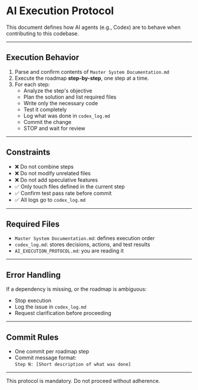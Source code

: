 # AI Execution Protocol

This document defines how AI agents (e.g., Codex) are to behave when contributing to this codebase.

---

## Execution Behavior

1. Parse and confirm contents of `Master System Documentation.md`
2. Execute the roadmap **step-by-step**, one step at a time.
3. For each step:
   - Analyze the step's objective
   - Plan the solution and list required files
   - Write only the necessary code
   - Test it completely
   - Log what was done in `codex_log.md`
   - Commit the change
   - STOP and wait for review

---

## Constraints

- ❌ Do not combine steps  
- ❌ Do not modify unrelated files  
- ❌ Do not add speculative features  
- ✅ Only touch files defined in the current step  
- ✅ Confirm test pass rate before commit  
- ✅ All logs go to `codex_log.md`  

---

## Required Files
- `Master System Documentation.md`: defines execution order
- `codex_log.md`: stores decisions, actions, and test results
- `AI_EXECUTION_PROTOCOL.md`: you are reading it

---

## Error Handling

If a dependency is missing, or the roadmap is ambiguous:
- Stop execution
- Log the issue in `codex_log.md`
- Request clarification before proceeding

---

## Commit Rules

- One commit per roadmap step  
- Commit message format:  
  `Step N: [Short description of what was done]`  

---

This protocol is mandatory. Do not proceed without adherence.